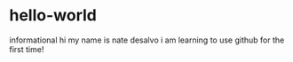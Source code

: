 # hello-world
informational
hi my name is nate desalvo i am learning to use github for the first time!
